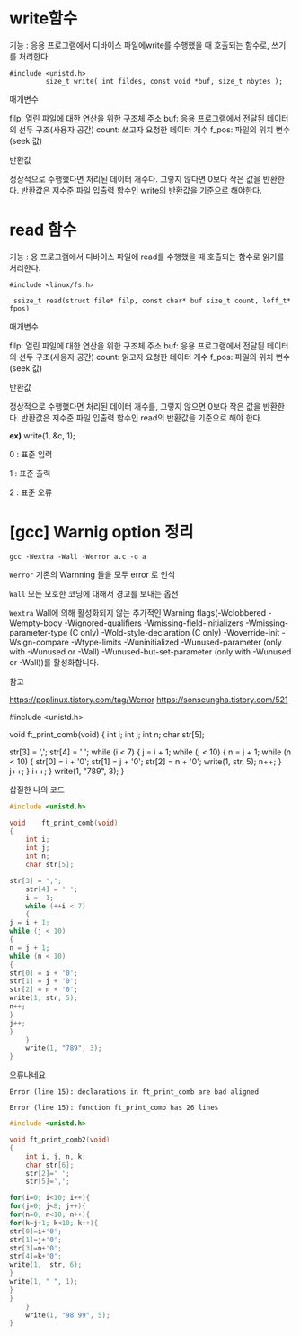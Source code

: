 # write함수
기능 : 응용 프로그램에서 디바이스 파일에write를 수행했을 때 호출되는 함수로, 쓰기를 처리한다.

~~~
#include <unistd.h>
         size_t write( int fildes, const void *buf, size_t nbytes );

~~~
 매개변수

filp: 열린 파일에 대한 연산을 위한 구조체 주소
buf: 응용 프로그램에서 전달된 데이터의 선두 구조(사용자 공간)
count: 쓰고자 요청한 데이터 개수
f_pos: 파일의 위치 변수(seek 값)


 반환값

 정상적으로 수행했다면 처리된 데이터 개수다. 그렇지 않다면 0보다 작은 값을
반환한다. 반환값은 저수준 파일 입출력 함수인 write의 반환값을 기준으로 해야한다.


# read 함수 

기능 : 용 프로그램에서 디바이스 파일에 read를 수행했을 때 호출되는 함수로 읽기를 처리한다.

```
#include <linux/fs.h>
  
 ssize_t read(struct file* filp, const char* buf size_t count, loff_t* fpos)
 ```

 매개변수

filp: 열린 파일에 대한 연산을 위한 구조체 주소
buf: 응용 프로그램에서 전달된 데이터의 선두 구조(사용자 공간)
count: 읽고자 요청한 데이터 개수
f_pos: 파일의 위치 변수(seek 값)



 반환값

 정상적으로 수행했다면 처리된 데이터 개수를, 그렇지 않으면 0보다 작은 값을
반환한다. 반환값은 저수준 파일 입출력 함수인 read의 반환값을 기준으로 해야
한다.


**ex)**  write(1, &c, 1);

0 : 표준 입력 

1 : 표준 출력

2 : 표준 오류


# [gcc] Warnig option 정리

`gcc -Wextra -Wall -Werror a.c -o a`

`Werror`  기존의 Warnning 들을 모두 error 로 인식

`Wall` 모든 모호한 코딩에 대해서 경고를 보내는 옵션

`Wextra` Wall에 의해 활성화되지 않는 추가적인 Warning flags(-Wclobbered -Wempty-body -Wignored-qualifiers -Wmissing-field-initializers -Wmissing-parameter-type (C only) -Wold-style-declaration (C only) -Woverride-init -Wsign-compare -Wtype-limits -Wuninitialized -Wunused-parameter (only with -Wunused or -Wall) -Wunused-but-set-parameter (only with -Wunused or -Wall))를 활성화합니다.

참고 

https://poplinux.tistory.com/tag/Werror
https://sonseungha.tistory.com/521 



#include <unistd.h>

void    ft_print_comb(void)
{
    int i;
    int j;
    int n;
    char str[5];

str[3] = ',';
    str[4] = ' ';
    while (i < 7)
    {
j = i + 1;
while (j < 10)
{
n = j + 1;
while (n < 10)
{
str[0] = i + '0';
str[1] = j + '0';
str[2] = n + '0';
write(1, str, 5);
n++;
}
j++;
}
i++;
    }
    write(1, "789", 3);
}


삽질한 나의 코드
```c
#include <unistd.h>

void    ft_print_comb(void)
{
    int i;
    int j;
    int n;
    char str[5];

str[3] = ',';
    str[4] = ' ';
    i = -1;
    while (++i < 7)
    {
j = i + 1;
while (j < 10)
{
n = j + 1;
while (n < 10)
{
str[0] = i + '0';
str[1] = j + '0';
str[2] = n + '0';
write(1, str, 5);
n++;
}
j++;
}
    }
    write(1, "789", 3);
}
```

오류나네요

`Error (line 15): declarations in ft_print_comb are bad aligned`

`Error (line 15): function ft_print_comb has 26 lines`

```c
#include <unistd.h>

void ft_print_comb2(void)
{
    int i, j, n, k;
    char str[6];
    str[2]=' ';
    str[5]=',';

for(i=0; i<10; i++){
for(j=0; j<8; j++){
for(n=0; n<10; n++){
for(k=j+1; k<10; k++){
str[0]=i+'0';
str[1]=j+'0';
str[3]=n+'0';
str[4]=k+'0';
write(1,  str, 6);
}
write(1, " ", 1);
}
}
    }
    write(1, "98 99", 5);
}
```
